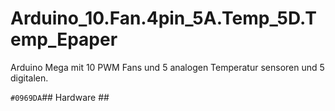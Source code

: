 # Arduino_10.Fan.4pin_5A.Temp_5D.Temp_Epaper
Arduino Mega mit 10 PWM Fans und 5 analogen Temperatur sensoren und 5 digitalen.

`#0969DA`## Hardware ##
